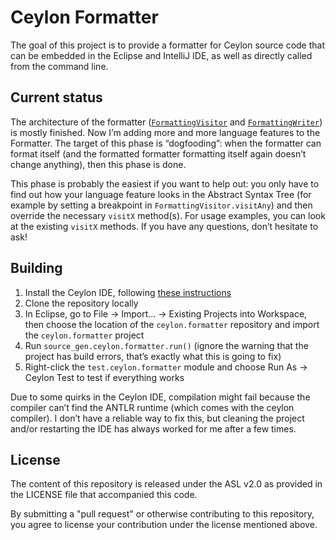 Ceylon Formatter
================

The goal of this project is to provide a formatter for Ceylon source code that can be embedded in the Eclipse and IntelliJ IDE, as well as directly called from the command line.

Current status
--------------

The architecture of the formatter ([`FormattingVisitor`](source/ceylon/formatter/FormattingVisitor.ceylon) and [`FormattingWriter`](source/ceylon/formatter/FormattingWriter.ceylon)) is mostly finished. Now I’m adding more and more language features to the Formatter. The target of this phase is “dogfooding”: when the formatter can format itself (and the formatted formatter formatting itself again doesn’t change anything), then this phase is done.

This phase is probably the easiest if you want to help out: you only have to find out how your language feature looks in the Abstract Syntax Tree (for example by setting a breakpoint in `FormattingVisitor.visitAny`) and then override the necessary `visitX` method(s). For usage examples, you can look at the existing `visitX` methods. If you have any questions, don’t hesitate to ask!

Building
--------------------

1. Install the Ceylon IDE, following [these instructions](http://ceylon-lang.org/documentation/1.0/ide/install/)
2. Clone the repository locally
3. In Eclipse, go to File -> Import... -> Existing Projects into Workspace, then choose the location of the `ceylon.formatter` repository and import the `ceylon.formatter` project
4. Run `source_gen.ceylon.formatter.run()` (ignore the warning that the project has build errors, that’s exactly what this is going to fix)
5. Right-click the `test.ceylon.formatter` module and choose Run As -> Ceylon Test to test if everything works

Due to some quirks in the Ceylon IDE, compilation might fail because the compiler can’t find the ANTLR runtime (which comes with the ceylon compiler).
I don’t have a reliable way to fix this, but cleaning the project and/or restarting the IDE has always worked for me after a few times.

License
-------

The content of this repository is released under the ASL v2.0
as provided in the LICENSE file that accompanied this code.

By submitting a "pull request" or otherwise contributing to 
this repository, you agree to license your contribution under 
the license mentioned above.
